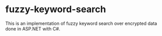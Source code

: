 # fuzzy-keyword-search
This is an implementation of fuzzy keyword search over encrypted data done in ASP.NET with C#.
